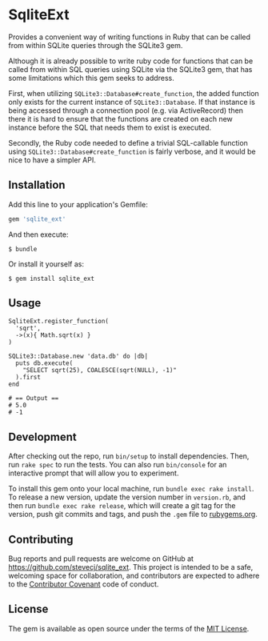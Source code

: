 # SqliteExt

Provides a convenient way of writing functions in Ruby that can
be called from within SQLite queries through the SQLite3 gem.

Although it is already possible to write ruby code for functions
that can be called from within SQL queries using SQLite via the
SQLite3 gem, that has some limitations which this gem seeks to
address.

First, when utilizing `SQLite3::Database#create_function`, the
added function only exists for the current instance of
`SQLite3::Database`. If that instance is being accessed through
a connection pool (e.g. via ActiveRecord) then there it is hard
to ensure that the functions are created on each new instance
before the SQL that needs them to exist is executed.

Secondly, the Ruby code needed to define a trivial SQL-callable
function using `SQLite3::Database#create_function` is fairly
verbose, and it would be nice to have a simpler API.

## Installation

Add this line to your application's Gemfile:

```ruby
gem 'sqlite_ext'
```

And then execute:

    $ bundle

Or install it yourself as:

    $ gem install sqlite_ext

## Usage

    SqliteExt.register_function(
      'sqrt',
      ->(x){ Math.sqrt(x) }
    )

    SQLite3::Database.new 'data.db' do |db|
      puts db.execute(
        "SELECT sqrt(25), COALESCE(sqrt(NULL), -1)"
      ).first
    end

    # == Output ==
    # 5.0
    # -1

## Development

After checking out the repo, run `bin/setup` to install
dependencies. Then, run `rake spec` to run the tests. You can
also run `bin/console` for an interactive prompt that will allow
you to experiment.

To install this gem onto your local machine, run `bundle exec
rake install`. To release a new version, update the version
number in `version.rb`, and then run `bundle exec rake release`,
which will create a git tag for the version, push git commits and
tags, and push the `.gem` file to
[rubygems.org](https://rubygems.org).

## Contributing

Bug reports and pull requests are welcome on GitHub at
https://github.com/stevecj/sqlite_ext. This project is intended
to be a safe, welcoming space for collaboration, and
contributors are expected to adhere to the
[Contributor Covenant](http://contributor-covenant.org) code of
conduct.


## License

The gem is available as open source under the terms of the
[MIT License](http://opensource.org/licenses/MIT).

